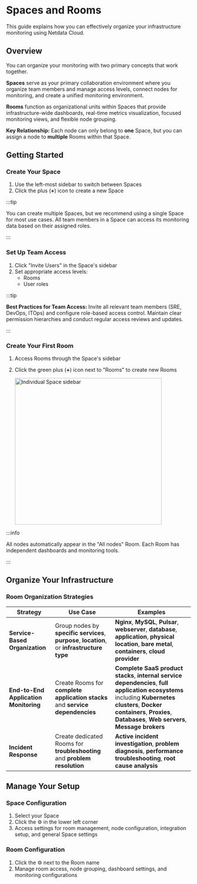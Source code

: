 # Spaces and Rooms

This guide explains how you can effectively organize your infrastructure monitoring using Netdata Cloud.

## Overview

You can organize your monitoring with two primary concepts that work together.

**Spaces** serve as your primary collaboration environment where you organize team members and manage access levels, connect nodes for monitoring, and create a unified monitoring environment.

**Rooms** function as organizational units within Spaces that provide infrastructure-wide dashboards, real-time metrics visualization, focused monitoring views, and flexible node grouping.

**Key Relationship:** Each node can only belong to **one** Space, but you can assign a node to **multiple** Rooms within that Space.

## Getting Started

### Create Your Space

1. Use the left-most sidebar to switch between Spaces
2. Click the plus (**+**) icon to create a new Space

:::tip

You can create multiple Spaces, but we recommend using a single Space for most use cases. All team members in a Space can access its monitoring data based on their assigned roles.

:::

### Set Up Team Access

1. Click "Invite Users" in the Space's sidebar
2. Set appropriate access levels:
    - Rooms
    - User roles

:::tip

**Best Practices for Team Access:** Invite all relevant team members (SRE, DevOps, ITOps) and configure role-based access control. Maintain clear permission hierarchies and conduct regular access reviews and updates.

:::

### Create Your First Room

1. Access Rooms through the Space's sidebar
2. Click the green plus (**+**) icon next to "Rooms" to create new Rooms

   <img src="https://github.com/user-attachments/assets/16958ba8-53ac-4e78-a51f-7ea328e97f31" height="400px" alt="Individual Space sidebar"/>

:::info

All nodes automatically appear in the "All nodes" Room. Each Room has independent dashboards and monitoring tools.

:::

## Organize Your Infrastructure

### Room Organization Strategies

| Strategy | Use Case | Examples |
|----------|----------|----------|
| **Service-Based Organization** | Group nodes by **specific services**, **purpose**, **location**, or **infrastructure type** | **Nginx**, **MySQL**, **Pulsar**, **webserver**, **database**, **application**, **physical location**, **bare metal**, **containers**, **cloud provider** |
| **End-to-End Application Monitoring** | Create Rooms for **complete application stacks** and **service dependencies** | **Complete SaaS product stacks**, **internal service dependencies**, **full application ecosystems** including **Kubernetes clusters**, **Docker containers**, **Proxies**, **Databases**, **Web servers**, **Message brokers** |
| **Incident Response** | Create dedicated Rooms for **troubleshooting** and **problem resolution** | **Active incident investigation**, **problem diagnosis**, **performance troubleshooting**, **root cause analysis** |

## Manage Your Setup

### Space Configuration

1. Select your Space
2. Click the ⚙️ in the lower left corner
3. Access settings for room management, node configuration, integration setup, and general Space settings

### Room Configuration

1. Click the ⚙️ next to the Room name
2. Manage room access, node grouping, dashboard settings, and monitoring configurations